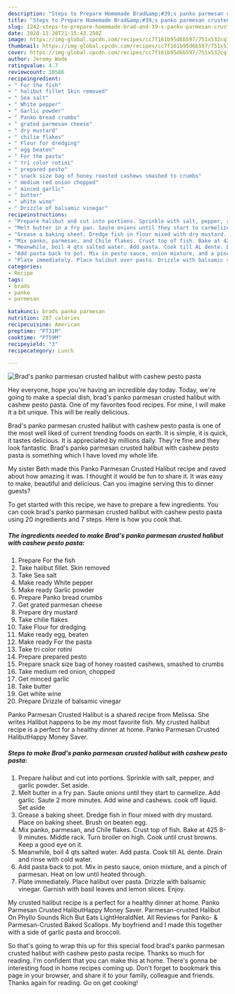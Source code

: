 ```yaml
---
description: "Steps to Prepare Homemade Brad&amp;#39;s panko parmesan crusted halibut with cashew pesto pasta"
title: "Steps to Prepare Homemade Brad&amp;#39;s panko parmesan crusted halibut with cashew pesto pasta"
slug: 1242-steps-to-prepare-homemade-brad-and-39-s-panko-parmesan-crusted-halibut-with-cashew-pesto-pasta
date: 2020-11-30T21:15:43.250Z
image: https://img-global.cpcdn.com/recipes/cc7f161b95d6b597/751x532cq70/brads-panko-parmesan-crusted-halibut-with-cashew-pesto-pasta-recipe-main-photo.jpg
thumbnail: https://img-global.cpcdn.com/recipes/cc7f161b95d6b597/751x532cq70/brads-panko-parmesan-crusted-halibut-with-cashew-pesto-pasta-recipe-main-photo.jpg
cover: https://img-global.cpcdn.com/recipes/cc7f161b95d6b597/751x532cq70/brads-panko-parmesan-crusted-halibut-with-cashew-pesto-pasta-recipe-main-photo.jpg
author: Jeremy Wade
ratingvalue: 4.7
reviewcount: 10586
recipeingredient:
- " For the fish"
- " halibut fillet Skin removed"
- " Sea salt"
- " White pepper"
- " Garlic powder"
- " Panko bread crumbs"
- " grated parmesan cheese"
- " dry mustard"
- " chilie flakes"
- " Flour for dredging"
- " egg beaten"
- " For the pasta"
- " tri color rotini"
- " prepared pesto"
- " snack size bag of honey roasted cashews smashed to crumbs"
- " medium red onion chopped"
- " minced garlic"
- " butter"
- " white wine"
- " Drizzle of balsamic vinegar"
recipeinstructions:
- "Prepare halibut and cut into portions. Sprinkle with salt, pepper, and garlic powder. Set aside."
- "Melt butter in a fry pan. Saute onions until they start to carmelize. Add garlic. Saute 2 more minutes. Add wine and cashews. cook off liquid. Set aside"
- "Grease a baking sheet. Dredge fish in flour mixed with dry mustard. Place on baking sheet. Brush on beaten egg."
- "Mix panko, parmesan, and Chile flakes. Crust top of fish. Bake at 425 8-9 minutes. Middle rack. Turn broiler on high. Cook until crust browns. Keep a good eye on it."
- "Meanwhile, boil 4 qts salted water. Add pasta. Cook till AL dente. Drain and rinse with cold water."
- "Add pasta back to pot. Mix in pesto sauce, onion mixture, and a pinch of parmesan. Heat on low until heated through."
- "Plate immediately. Place halibut over pasta. Drizzle with balsamic vinegar. Garnish with basil leaves and lemon slices. Enjoy."
categories:
- Recipe
tags:
- brads
- panko
- parmesan

katakunci: brads panko parmesan 
nutrition: 287 calories
recipecuisine: American
preptime: "PT31M"
cooktime: "PT59M"
recipeyield: "3"
recipecategory: Lunch

---
```



![Brad&#39;s panko parmesan crusted halibut with cashew pesto pasta](https://img-global.cpcdn.com/recipes/cc7f161b95d6b597/751x532cq70/brads-panko-parmesan-crusted-halibut-with-cashew-pesto-pasta-recipe-main-photo.jpg)

Hey everyone, hope you're having an incredible day today. Today, we're going to make a special dish, brad&#39;s panko parmesan crusted halibut with cashew pesto pasta. One of my favorites food recipes. For mine, I will make it a bit unique. This will be really delicious.

Brad&#39;s panko parmesan crusted halibut with cashew pesto pasta is one of the most well liked of current trending foods on earth. It is simple, it is quick, it tastes delicious. It is appreciated by millions daily. They're fine and they look fantastic. Brad&#39;s panko parmesan crusted halibut with cashew pesto pasta is something which I have loved my whole life.

My sister Beth made this Panko Parmesan Crusted Halibut recipe and raved about how amazing it was. I thought it would be fun to share it. It was easy to make, beautiful and delicious. Can you imagine serving this to dinner guests?


To get started with this recipe, we have to prepare a few ingredients. You can cook brad&#39;s panko parmesan crusted halibut with cashew pesto pasta using 20 ingredients and 7 steps. Here is how you cook that.

<!--inarticleads1-->

##### The ingredients needed to make Brad&#39;s panko parmesan crusted halibut with cashew pesto pasta:

1. Prepare  For the fish
1. Take  halibut fillet. Skin removed
1. Take  Sea salt
1. Make ready  White pepper
1. Make ready  Garlic powder
1. Prepare  Panko bread crumbs
1. Get  grated parmesan cheese
1. Prepare  dry mustard
1. Take  chilie flakes
1. Take  Flour for dredging
1. Make ready  egg, beaten
1. Make ready  For the pasta
1. Take  tri color rotini
1. Prepare  prepared pesto
1. Prepare  snack size bag of honey roasted cashews, smashed to crumbs
1. Take  medium red onion, chopped
1. Get  minced garlic
1. Take  butter
1. Get  white wine
1. Prepare  Drizzle of balsamic vinegar


Panko Parmesan Crusted Halibut is a shared recipe from Melissa. She writes Halibut happens to be my most favorite fish. My crusted halibut recipe is a perfect for a healthy dinner at home. Panko Parmesan Crusted HalibutHappy Money Saver. 

<!--inarticleads2-->

##### Steps to make Brad&#39;s panko parmesan crusted halibut with cashew pesto pasta:

1. Prepare halibut and cut into portions. Sprinkle with salt, pepper, and garlic powder. Set aside.
1. Melt butter in a fry pan. Saute onions until they start to carmelize. Add garlic. Saute 2 more minutes. Add wine and cashews. cook off liquid. Set aside
1. Grease a baking sheet. Dredge fish in flour mixed with dry mustard. Place on baking sheet. Brush on beaten egg.
1. Mix panko, parmesan, and Chile flakes. Crust top of fish. Bake at 425 8-9 minutes. Middle rack. Turn broiler on high. Cook until crust browns. Keep a good eye on it.
1. Meanwhile, boil 4 qts salted water. Add pasta. Cook till AL dente. Drain and rinse with cold water.
1. Add pasta back to pot. Mix in pesto sauce, onion mixture, and a pinch of parmesan. Heat on low until heated through.
1. Plate immediately. Place halibut over pasta. Drizzle with balsamic vinegar. Garnish with basil leaves and lemon slices. Enjoy.


My crusted halibut recipe is a perfect for a healthy dinner at home. Panko Parmesan Crusted HalibutHappy Money Saver. Parmesan-crusted Halibut On Phyllo Sounds Rich But Eats LightHeraldNet. All Reviews for Panko- &amp; Parmesan-Crusted Baked Scallops. My boyfriend and I made this together with a side of garlic pasta and broccoli. 

So that's going to wrap this up for this special food brad&#39;s panko parmesan crusted halibut with cashew pesto pasta recipe. Thanks so much for reading. I'm confident that you can make this at home. There's gonna be interesting food in home recipes coming up. Don't forget to bookmark this page in your browser, and share it to your family, colleague and friends. Thanks again for reading. Go on get cooking!
